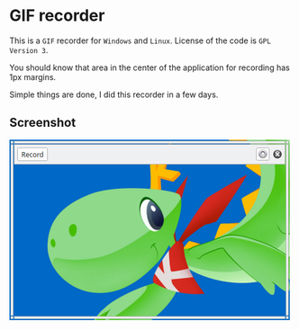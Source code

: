 # GIF recorder

This is a `GIF` recorder for `Windows` and `Linux`. License of the code is `GPL Version 3`.

You should know that area in the center of the application for recording has 1px margins.

Simple things are done, I did this recorder in a few days.

## Screenshot

![](gif-recorder.png)
